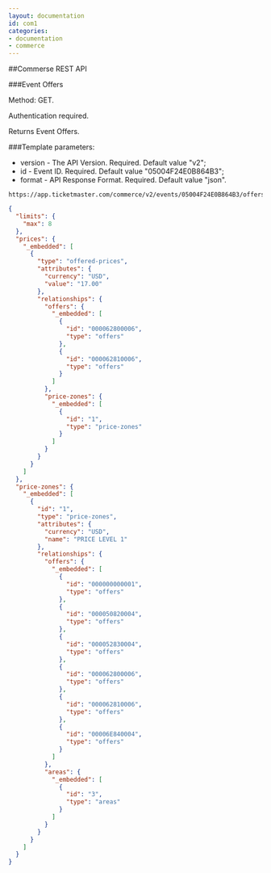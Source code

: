 ```yaml
---
layout: documentation
id: com1
categories:
- documentation
- commerce
---
```


##Commerse REST API


>

###Event Offers

Method: GET. 

Authentication required.

Returns Event Offers.

###Template parameters:

- version - The API Version. Required. Default value "v2";
- id - Event ID. Required. Default value "05004F24E0B864B3";
- format - API Response Format. Required. Default value "json".

>
~~~
https://app.ticketmaster.com/commerce/v2/events/05004F24E0B864B3/offers.json
~~~

>
~~~json
{
  "limits": {
    "max": 8
  },
  "prices": {
    "_embedded": [
      {
        "type": "offered-prices",
        "attributes": {
          "currency": "USD",
          "value": "17.00"
        },
        "relationships": {
          "offers": {
            "_embedded": [
              {
                "id": "000062800006",
                "type": "offers"
              },
              {
                "id": "000062810006",
                "type": "offers"
              }
            ]
          },
          "price-zones": {
            "_embedded": [
              {
                "id": "1",
                "type": "price-zones"
              }
            ]
          }
        }
      }
    ]
  },
  "price-zones": {
    "_embedded": [
      {
        "id": "1",
        "type": "price-zones",
        "attributes": {
          "currency": "USD",
          "name": "PRICE LEVEL 1"
        },
        "relationships": {
          "offers": {
            "_embedded": [
              {
                "id": "000000000001",
                "type": "offers"
              },
              {
                "id": "000050820004",
                "type": "offers"
              },
              {
                "id": "000052830004",
                "type": "offers"
              },
              {
                "id": "000062800006",
                "type": "offers"
              },
              {
                "id": "000062810006",
                "type": "offers"
              },
              {
                "id": "00006E840004",
                "type": "offers"
              }
            ]
          },
          "areas": {
            "_embedded": [
              {
                "id": "3",
                "type": "areas"
              }
            ]
          }
        }
      }
    ]
  }
}
~~~

